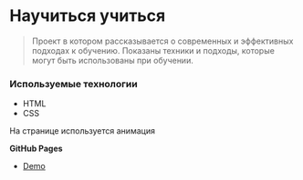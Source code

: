 # Научиться учиться

> Проект в котором рассказывается о современных и эффективных подходах к обучению.
> Показаны техники и подходы, которые могут быть использованы при обучении.
>


<h3> Используемые технологии</h3>

  - HTML
  - CSS

 На странице используется анимация

 **GitHub Pages**

* [Demo](https://evgeniyamalinovskaya.github.io/how-to-learn/)
